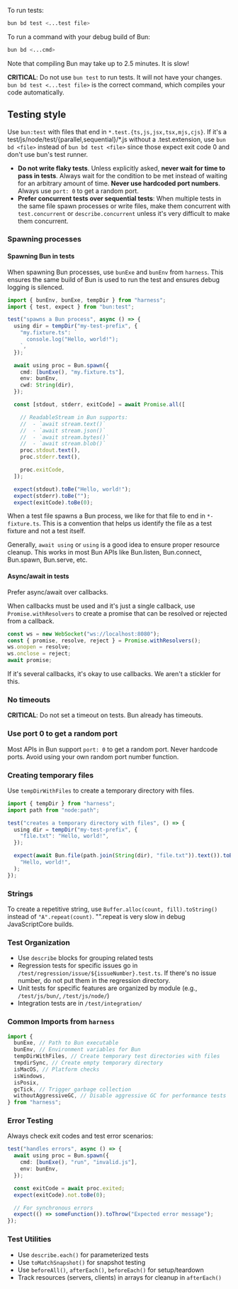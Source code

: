 To run tests:

```sh
bun bd test <...test file>
```

To run a command with your debug build of Bun:

```sh
bun bd <...cmd>
```

Note that compiling Bun may take up to 2.5 minutes. It is slow!

**CRITICAL**: Do not use `bun test` to run tests. It will not have your changes. `bun bd test <...test file>` is the correct command, which compiles your code automatically.

## Testing style

Use `bun:test` with files that end in `*.test.{ts,js,jsx,tsx,mjs,cjs}`. If it's a test/js/node/test/{parallel,sequential}/\*.js without a .test.extension, use `bun bd <file>` instead of `bun bd test <file>` since those expect exit code 0 and don't use bun's test runner.

- **Do not write flaky tests**. Unless explicitly asked, **never wait for time to pass in tests**. Always wait for the condition to be met instead of waiting for an arbitrary amount of time. **Never use hardcoded port numbers**. Always use `port: 0` to get a random port.
- **Prefer concurrent tests over sequential tests**: When multiple tests in the same file spawn processes or write files, make them concurrent with `test.concurrent` or `describe.concurrent` unless it's very difficult to make them concurrent.

### Spawning processes

#### Spawning Bun in tests

When spawning Bun processes, use `bunExe` and `bunEnv` from `harness`. This ensures the same build of Bun is used to run the test and ensures debug logging is silenced.

```ts
import { bunEnv, bunExe, tempDir } from "harness";
import { test, expect } from "bun:test";

test("spawns a Bun process", async () => {
  using dir = tempDir("my-test-prefix", {
    "my.fixture.ts": `
      console.log("Hello, world!");
    `,
  });

  await using proc = Bun.spawn({
    cmd: [bunExe(), "my.fixture.ts"],
    env: bunEnv,
    cwd: String(dir),
  });

  const [stdout, stderr, exitCode] = await Promise.all([

    // ReadableStream in Bun supports:
    //  - `await stream.text()`
    //  - `await stream.json()`
    //  - `await stream.bytes()`
    //  - `await stream.blob()`
    proc.stdout.text(),
    proc.stderr.text(),

    proc.exitCode,
  ]);

  expect(stdout).toBe("Hello, world!");
  expect(stderr).toBe("");
  expect(exitCode).toBe(0);
```

When a test file spawns a Bun process, we like for that file to end in `*-fixture.ts`. This is a convention that helps us identify the file as a test fixture and not a test itself.

Generally, `await using` or `using` is a good idea to ensure proper resource cleanup. This works in most Bun APIs like Bun.listen, Bun.connect, Bun.spawn, Bun.serve, etc.

#### Async/await in tests

Prefer async/await over callbacks.

When callbacks must be used and it's just a single callback, use `Promise.withResolvers` to create a promise that can be resolved or rejected from a callback.

```ts
const ws = new WebSocket("ws://localhost:8080");
const { promise, resolve, reject } = Promise.withResolvers();
ws.onopen = resolve;
ws.onclose = reject;
await promise;
```

If it's several callbacks, it's okay to use callbacks. We aren't a stickler for this.

### No timeouts

**CRITICAL**: Do not set a timeout on tests. Bun already has timeouts.

### Use port 0 to get a random port

Most APIs in Bun support `port: 0` to get a random port. Never hardcode ports. Avoid using your own random port number function.

### Creating temporary files

Use `tempDirWithFiles` to create a temporary directory with files.

```ts
import { tempDir } from "harness";
import path from "node:path";

test("creates a temporary directory with files", () => {
  using dir = tempDir("my-test-prefix", {
    "file.txt": "Hello, world!",
  });

  expect(await Bun.file(path.join(String(dir), "file.txt")).text()).toBe(
    "Hello, world!",
  );
});
```

### Strings

To create a repetitive string, use `Buffer.alloc(count, fill).toString()` instead of `"A".repeat(count)`. "".repeat is very slow in debug JavaScriptCore builds.

### Test Organization

- Use `describe` blocks for grouping related tests
- Regression tests for specific issues go in `/test/regression/issue/${issueNumber}.test.ts`. If there's no issue number, do not put them in the regression directory.
- Unit tests for specific features are organized by module (e.g., `/test/js/bun/`, `/test/js/node/`)
- Integration tests are in `/test/integration/`

### Common Imports from `harness`

```ts
import {
  bunExe, // Path to Bun executable
  bunEnv, // Environment variables for Bun
  tempDirWithFiles, // Create temporary test directories with files
  tmpdirSync, // Create empty temporary directory
  isMacOS, // Platform checks
  isWindows,
  isPosix,
  gcTick, // Trigger garbage collection
  withoutAggressiveGC, // Disable aggressive GC for performance tests
} from "harness";
```

### Error Testing

Always check exit codes and test error scenarios:

```ts
test("handles errors", async () => {
  await using proc = Bun.spawn({
    cmd: [bunExe(), "run", "invalid.js"],
    env: bunEnv,
  });

  const exitCode = await proc.exited;
  expect(exitCode).not.toBe(0);

  // For synchronous errors
  expect(() => someFunction()).toThrow("Expected error message");
});
```

### Test Utilities

- Use `describe.each()` for parameterized tests
- Use `toMatchSnapshot()` for snapshot testing
- Use `beforeAll()`, `afterEach()`, `beforeEach()` for setup/teardown
- Track resources (servers, clients) in arrays for cleanup in `afterEach()`
